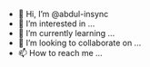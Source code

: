 - 👋 Hi, I’m @abdul-insync
- 👀 I’m interested in ...
- 🌱 I’m currently learning ...
- 💞️ I’m looking to collaborate on ...
- 📫 How to reach me ...

<!---
abdul-insync/abdul-insync is a ✨ special ✨ repository because its `README.md` (this file) appears on your GitHub profile.
You can click the Preview link to take a look at your changes.
--->
